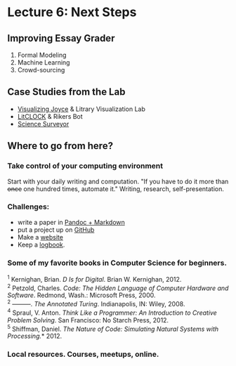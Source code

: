 # Lecture 6: Next Steps

## Improving Essay Grader
1. Formal Modeling
2. Machine Learning
3. Crowd-sourcing

## Case Studies from the Lab
- [Visualizing Joyce](http://y-li.me/projects/joyce-ulysses-sirens-redux.html)
& Litrary Visualization Lab
- [LitCLOCK](https://twitter.com/litclock) & Rikers Bot
- [Science
Surveyor](http://xpmethod.plaintext.in/public-discourse/surveyor.html)

## Where to go from here?

### Take control of your computing environment 

Start with your daily writing and computation. "If you have to do it more than
~~once~~ one hundred times, automate it." Writing, research, self-presentation.

### Challenges:
- write a paper in [Pandoc +
  Markdown](http://programminghistorian.org/lessons/sustainable-authorship-in-plain-text-using-pandoc-and-markdown)
- put a project up on [GitHub](http://gitimmersion.com/)
- Make a [website](http://jekyllrb.com/)
- Keep a [logbook](https://github.com/denten/dhnotes/wiki).

### Some of my favorite books in Computer Science for beginners.

<sup>1</sup> Kernighan, Brian. *D Is for Digital*. Brian W. Kernighan, 2012.  
<sup>2</sup> Petzold, Charles. *Code: The Hidden Language of Computer Hardware
and Software*. Redmond, Wash.: Microsoft Press, 2000.  
<sup>2</sup> ———. *The Annotated Turing*. Indianapolis, IN: Wiley, 2008.  
<sup>4</sup> Spraul, V. Anton. *Think Like a Programmer: An Introduction to
Creative Problem Solving*. San Francisco: No Starch Press, 2012.  
<sup>5</sup> Shiffman, Daniel. *The Nature of Code: Simulating Natural Systems
with Processing.** 2012.  

### Local resources. Courses, meetups, online.


